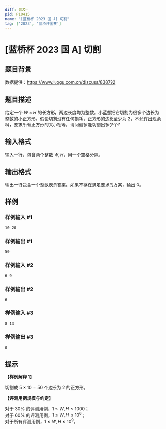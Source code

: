 ```yaml
---
diff: 普及-
pid: P10415
name: "[蓝桥杯 2023 国 A] 切割"
tag: ['2023', '蓝桥杯国赛']
---
```

# [蓝桥杯 2023 国 A] 切割
## 题目背景

数据提供：<https://www.luogu.com.cn/discuss/838792>
## 题目描述

给定一个 $W\times H$ 的长方形，两边长度均为整数。小蓝想把它切割为很多个边长为整数的小正方形。假设切割没有任何损耗，正方形的边长至少为 $2$，不允许出现余料，要求所有正方形的大小相等，请问最多能切割出多少个?
## 输入格式

输入一行，包含两个整数 $W, H$，用一个空格分隔。
## 输出格式

输出一行包含一个整数表示答案。如果不存在满足要求的方案，输出 $0$。
## 样例

### 样例输入 #1
```
10 20
```
### 样例输出 #1
```
50
```
### 样例输入 #2
```
6 9
```
### 样例输出 #2
```
6
```
### 样例输入 #3
```
8 13
```
### 样例输出 #3
```
0
```
## 提示

**【样例解释 1】**

切割成 $5\times 10=50$ 个边长为 $2$ 的正方形。

**【评测用例规模与约定】**

对于 $30\%$ 的评测用例，$1\le W,H\le 1000$；  
对于 $60\%$ 的评测用例，$1\le W,H\le 10^6$；  
对于所有评测用例，$1\le W,H\le 10^9$。

